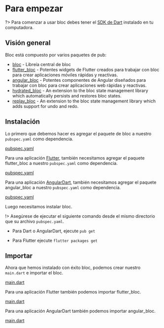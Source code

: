 # Para empezar

?> Para comenzar a usar bloc debes tener el [SDK de Dart](https://dart.dev/get-dart) instalado en tu computadora.

## Visión general

Bloc está compuesto por varios paquetes de pub:

- [bloc](https://pub.dev/packages/true_bloc) - Libreía central de bloc
- [flutter_bloc](https://pub.dev/packages/flutter_bloc) - Potentes widgets de Flutter creados para trabajar con bloc para crear aplicaciones móviles rápidas y reactivas.
- [angular_bloc](https://pub.dev/packages/angular_bloc) - Potentes componentes de Angular diseñados para trabajar con bloc para crear aplicaciones web rápidas y reactivas.
- [hydrated_bloc](https://pub.dev/packages/hydrated_bloc) - An extension to the bloc state management library which automatically persists and restores bloc states.
- [replay_bloc](https://pub.dev/packages/replay_bloc) - An extension to the bloc state management library which adds support for undo and redo.

## Instalación

Lo primero que debemos hacer es agregar el paquete de bloc a nuestro `pubspec.yaml` como dependencia.

[pubspec.yaml](../_snippets/getting_started/bloc_pubspec.yaml.md ':include')

Para una aplicación [Flutter](https://flutter.dev/), también necesitamos agregar el paquete flutter_bloc a nuestro `pubspec.yaml` como dependencia.

[pubspec.yaml](../_snippets/getting_started/flutter_bloc_pubspec.yaml.md ':include')

Para una aplicación [AngularDart](https://angulardart.dev/), también necesitamos agregar el paquete angular_bloc a nuestro `pubspec.yaml` como dependencia.

[pubspec.yaml](../_snippets/getting_started/angular_bloc_pubspec.yaml.md ':include')

Luego necesitamos instalar bloc.

!> Asegúrese de ejecutar el siguiente comando desde el mismo directorio que su archivo `pubspec.yaml`.

- Para Dart o AngularDart, ejecute `pub get`

- Para Flutter ejecute `flutter packages get`

## Importar

Ahora que hemos instalado con éxito bloc, podemos crear nuestro `main.dart` e importar el bloc.

[main.dart](../_snippets/getting_started/bloc_main.dart.md ':include')

Para una aplicación Flutter también podemos importar flutter_bloc.

[main.dart](../_snippets/getting_started/flutter_bloc_main.dart.md ':include')

Para una aplicación AngularDart también podemos importar angular_bloc.

[main.dart](../_snippets/getting_started/angular_bloc_main.dart.md ':include')
